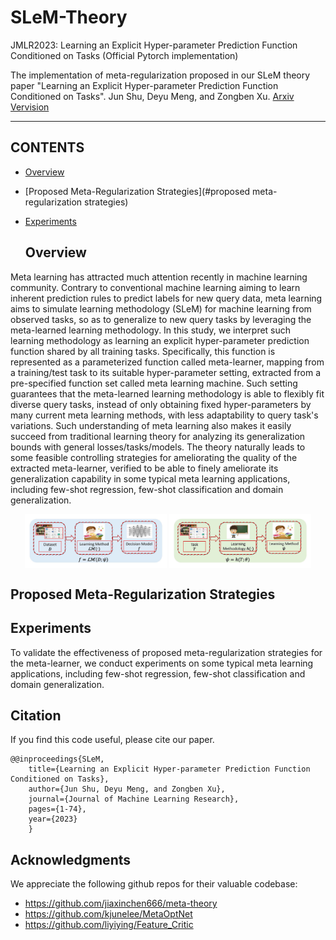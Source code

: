 # SLeM-Theory
JMLR2023: Learning an Explicit Hyper-parameter Prediction Function Conditioned on Tasks (Official Pytorch implementation)

The implementation of meta-regularization proposed in our SLeM theory paper "Learning an Explicit Hyper-parameter Prediction Function Conditioned on Tasks". Jun Shu, Deyu Meng, and Zongben Xu. [Arxiv Vervision](https://arxiv.org/pdf/2107.02378.pdf)


****
## CONTENTS

* [Overview](#overview)
* [Proposed Meta-Regularization Strategies](#proposed meta-regularization strategies)
* [Experiments](#experiments)


  ## Overview
Meta learning has attracted much attention recently in machine learning community. Contrary to conventional machine learning aiming to learn inherent prediction rules to predict labels for new query data, meta learning aims to simulate learning methodology (SLeM) for machine learning from observed tasks, so as to generalize to new query tasks by leveraging the meta-learned learning methodology. In this study, we interpret such learning methodology as learning an explicit hyper-parameter prediction function shared by all training tasks. Specifically, this function is represented as a parameterized function called meta-learner, mapping from a training/test task to its suitable hyper-parameter setting, extracted from a pre-specified function set called meta learning machine. Such setting guarantees that the meta-learned learning methodology is able to flexibly fit diverse query tasks, instead of only obtaining fixed hyper-parameters by many current meta learning methods, with less adaptability to query task's variations. Such understanding of meta learning also makes it easily succeed from traditional learning theory for analyzing its generalization bounds with general losses/tasks/models. The theory naturally leads to some feasible controlling strategies for ameliorating the quality of the extracted meta-learner, verified to be able to finely ameliorate its generalization capability in some typical meta learning applications, including few-shot regression, few-shot classification and domain generalization.
<div  align="center">    
    <img src="figure/method.jpg" width="45%" height="45%" align=center />
   <img src="figure/methodology.jpg" width="45%" height="45%" align=center />
</div>

## Proposed Meta-Regularization Strategies



## Experiments
To validate the effectiveness of proposed meta-regularization strategies for the meta-learner, we conduct experiments on some typical meta learning applications, including few-shot regression, few-shot classification and domain generalization.










## Citation
If you find this code useful, please cite our paper.

```
@@inproceedings{SLeM,
  	title={Learning an Explicit Hyper-parameter Prediction Function Conditioned on Tasks},
  	author={Jun Shu, Deyu Meng, and Zongben Xu},
  	journal={Journal of Machine Learning Research},
    pages={1-74},
  	year={2023}
    }
```

## Acknowledgments
We appreciate the following github repos for their valuable codebase:

- https://github.com/jiaxinchen666/meta-theory
- https://github.com/kjunelee/MetaOptNet
- https://github.com/liyiying/Feature_Critic

